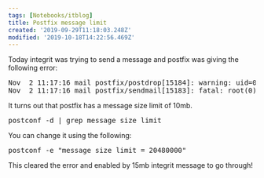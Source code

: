 ```yaml
---
tags: [Notebooks/itblog]
title: Postfix message limit
created: '2019-09-29T11:18:03.248Z'
modified: '2019-10-18T14:22:56.469Z'
---
```


Today integrit was trying to send a message and postfix was giving the following error:

<pre>Nov  2 11:17:16 mail postfix/postdrop[15184]: warning: uid=0: Illegal seek
Nov  2 11:17:16 mail postfix/sendmail[15183]: fatal: root(0): queue file write error
</pre>

It turns out that postfix has a message size limit of 10mb.

<pre>postconf -d | grep message_size_limit</pre>

You can change it using the following:

<pre>postconf -e "message_size_limit = 20480000"</pre>

This cleared the error and enabled by 15mb integrit message to go through!

